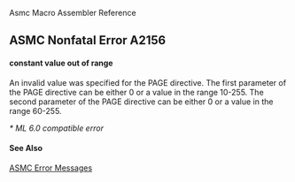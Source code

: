 Asmc Macro Assembler Reference

## ASMC Nonfatal Error A2156

#### constant value out of range

An invalid value was specified for the PAGE directive. The first parameter of the PAGE directive can be either 0 or a value in the range 10-255\. The second parameter of the PAGE directive can be either 0 or a value in the range 60-255.

_* ML 6.0 compatible error_

#### See Also

[ASMC Error Messages](readme.md)
